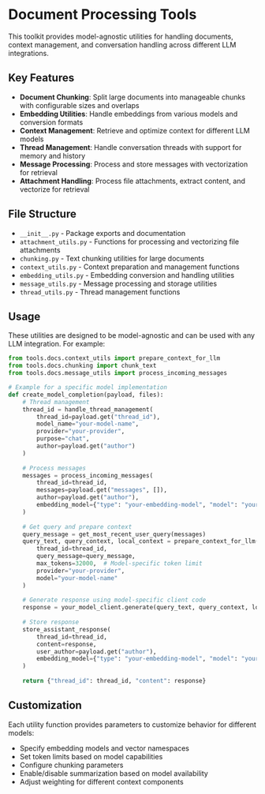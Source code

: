 # Document Processing Tools

This toolkit provides model-agnostic utilities for handling documents, context management, and conversation handling across different LLM integrations.

## Key Features

- **Document Chunking**: Split large documents into manageable chunks with configurable sizes and overlaps
- **Embedding Utilities**: Handle embeddings from various models and conversion formats
- **Context Management**: Retrieve and optimize context for different LLM models
- **Thread Management**: Handle conversation threads with support for memory and history
- **Message Processing**: Process and store messages with vectorization for retrieval
- **Attachment Handling**: Process file attachments, extract content, and vectorize for retrieval

## File Structure

- `__init__.py` - Package exports and documentation
- `attachment_utils.py` - Functions for processing and vectorizing file attachments
- `chunking.py` - Text chunking utilities for large documents
- `context_utils.py` - Context preparation and management functions
- `embedding_utils.py` - Embedding conversion and handling utilities
- `message_utils.py` - Message processing and storage utilities
- `thread_utils.py` - Thread management functions

## Usage

These utilities are designed to be model-agnostic and can be used with any LLM integration. For example:

```python
from tools.docs.context_utils import prepare_context_for_llm
from tools.docs.chunking import chunk_text
from tools.docs.message_utils import process_incoming_messages

# Example for a specific model implementation
def create_model_completion(payload, files):
    # Thread management
    thread_id = handle_thread_management(
        thread_id=payload.get("thread_id"),
        model_name="your-model-name",
        provider="your-provider",
        purpose="chat",
        author=payload.get("author")
    )
    
    # Process messages
    messages = process_incoming_messages(
        thread_id=thread_id,
        messages=payload.get("messages", []),
        author=payload.get("author"),
        embedding_model={"type": "your-embedding-model", "model": "your-model-name"}
    )
    
    # Get query and prepare context
    query_message = get_most_recent_user_query(messages)
    query_text, query_context, local_context = prepare_context_for_llm(
        thread_id=thread_id,
        query_message=query_message,
        max_tokens=32000,  # Model-specific token limit
        provider="your-provider",
        model="your-model-name"
    )
    
    # Generate response using model-specific client code
    response = your_model_client.generate(query_text, query_context, local_context)
    
    # Store response
    store_assistant_response(
        thread_id=thread_id,
        content=response,
        user_author=payload.get("author"),
        embedding_model={"type": "your-embedding-model", "model": "your-model-name"}
    )
    
    return {"thread_id": thread_id, "content": response}
```

## Customization

Each utility function provides parameters to customize behavior for different models:

- Specify embedding models and vector namespaces
- Set token limits based on model capabilities
- Configure chunking parameters
- Enable/disable summarization based on model availability
- Adjust weighting for different context components 